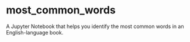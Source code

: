 # most_common_words
A Jupyter Notebook that helps you identify the most common words in an English-language book.
